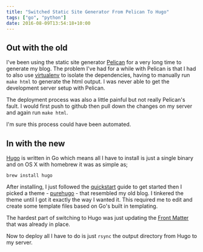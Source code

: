 ```yaml
---
title: "Switched Static Site Generator From Pelican To Hugo"
tags: ["go", "python"]
date: 2016-08-09T13:54:18+10:00
---
```



## Out with the old

I've been using the static site generator [Pelican](https://docs.getpelican.com/en/3.6.3/) for a very long time to generate my blog. The problem I've had for a
while with Pelican is that I had to also use [virtualenv](https://virtualenv.pypa.io/en/stable/) to isolate the dependencies, having to manually run `make html` to generate the html output. I
was never able to get the development server setup with Pelican.

The deployment process was also a little painful but not really Pelican's fault. I would first push to github then pull down the changes on my server and
again run `make html`.

I'm sure this process could have been automated.

## In with the new

[Hugo](https://gohugo.io/) is written in Go which means all I have to install is just a single binary and on OS X with homebrew it was as simple as;

```shell
brew install hugo
```

After installing, I just followed the [quickstart](https://gohugo.io/overview/quickstart/) guide to get started then I picked a theme - [purehugo](https://themes.gohugo.io/purehugo/) -
that resembled my old blog. I tinkered the theme until I got it exactly the way I wanted it. This required me to edit and create some template files based on Go's built in
templating.

The hardest part of switching to Hugo was just updating the [Front Matter](https://gohugo.io/content/front-matter/) that was already in place.

Now to deploy all I have to do is just `rsync` the output directory from Hugo to my server.
